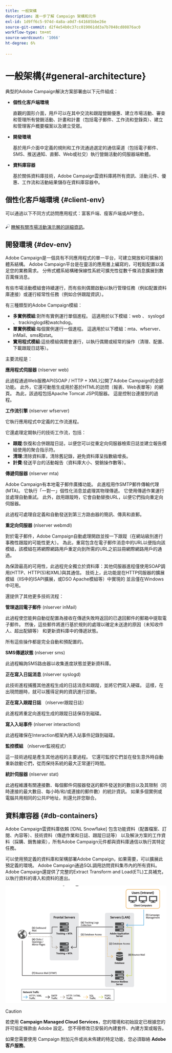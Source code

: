 ```yaml
---
title: 一般架構
description: 進一步了解 Campaign 架構和元件
exl-id: 1d9ff6c5-974d-4a8a-a0d7-641685bbe26e
source-git-commit: d2f4e54b0c37cc019061dd3a7b7048cd80876ac0
workflow-type: tm+mt
source-wordcount: '1066'
ht-degree: 6%

---
```


# 一般架構{#general-architecture}

典型的Adobe Campaign解決方案部署由以下元件組成：

* **個性化客戶端環境**

   直觀的圖形介面，用戶可以在其中交流和跟蹤營銷優惠、建立市場活動、審查和管理所有營銷活動、計畫和計畫（包括電子郵件、工作流和登錄頁）、建立和管理客戶概要檔案以及建立受眾。

* **開發環境**

   基於用戶介面中定義的規則和工作流通過選定的通信渠道（包括電子郵件、SMS、推送通知、直郵、Web或社交）執行營銷活動的伺服器端軟體。

* **資料庫容器**

   基於關係資料庫技術，Adobe Campaign雲資料庫將所有資訊、活動元件、優惠、工作流和活動結果儲存在資料庫容器中。

## 個性化客戶端環境 {#client-env}

可以通過以下不同方式訪問應用程式：富客戶端、瘦客戶端或API整合。

![](../assets/do-not-localize/glass.png) [瞭解有關市場活動演示層的詳細資訊](../start/ac-components.md)。

## 開發環境 {#dev-env}

Adobe Campaign是一個具有不同應用程式的單一平台，可建立開放和可擴展的體系結構。 Adobe Campaign平台是在靈活的應用層上編寫的，可輕鬆配置以滿足您的業務需求。 分佈式體系結構確保線性系統可擴充性從數千條消息擴展到數百萬條消息。

有些市場活動模組會持續運行，而有些則偶爾啟動以執行管理任務（例如配置資料庫連接）或運行經常性任務（例如合併跟蹤資訊）。

有三種類型的Adobe Campaign模組：

* **多實例模組**:對所有實例運行單個進程。 這適用於以下模組：web 、 syslogd 、 trackinglogd和watchdog。
* **單實例模組**:每個實例運行一個進程。 這適用於以下模組：mta、wfserver、inMail、sms和stat。
* **實用程式模組**:這些模組偶爾會運行，以執行偶爾或經常的操作（清理、配置、下載跟蹤日誌等）。

主要流程是：

**應用程式伺服器** (nlserver web)

此過程通過Web服務API(SOAP / HTTP + XML)公開了Adobe Campaign的全部功能。 此外，它還可動態生成用於基於HTML的訪問（報表、Web表單等）的網頁。 為此，該過程包括Apache Tomcat JSP伺服器。 這是控制台連接到的過程。

**工作流引擎** (nlserver wfserver)

它執行應用程式中定義的工作流進程。

它還處理定期執行的技術工作流，包括：

* **跟蹤**:恢復和合併跟蹤日誌，以便您可以從重定向伺服器檢索日誌並建立報告模組使用的聚合指示符。
* **清理**:清除資料庫，清除舊記錄，避免資料庫呈指數級增長。
* **計費**:發送平台的活動報告（資料庫大小、營銷操作數等）。

**傳遞伺服器** (nlserver mta)

Adobe Campaign有本地電子郵件廣播功能。 此進程用作SMTP郵件傳輸代理(MTA)。 它執行「一對一」個性化消息並處理其物理傳遞。 它使用傳遞作業運行並處理自動重試。 此外，啟用跟蹤時，它會自動替換URL，以便它們指向重定向伺服器。

此過程可處理自定義和自動發送到第三方路由器的簡訊、傳真和直郵。

**重定向伺服器** (nlserver webmdl)

對於電子郵件，Adobe Campaign自動處理開啟並按一下跟蹤（在網站級別進行事務性跟蹤的可能性更大）。 為此，重寫包含在電子郵件消息中的URL以便指向該模組，該模組在將網際網路用戶重定向到所需的URL之前註冊網際網路用戶的通過。

為保證最高的可用性，此過程完全獨立於資料庫：其他伺服器進程僅使用SOAP調用(HTTP、HTTP(S)和XML)與其通信。 技術上，此功能是在HTTP伺服器的擴展模組（IIS中的ISAPI擴展，或DSO Apache模組等）中實現的 並且僅在Windows中可用。

還提供了其他更多技術流程：

**管理退回電子郵件** (nlserver inMail)

此過程使您能夠自動從配置為接收在傳遞失敗時返回的已退回郵件的郵箱中提取電子郵件。 然後，這些郵件將進行基於規則的處理以確定未送達的原因（未知收件人、超出配額等） 和更新資料庫中的傳遞狀態。

所有這些操作都是完全自動和預配置的。

**SMS傳遞狀態** (nlserver sms)

此過程輪詢SMS路由器以收集進度狀態並更新資料庫。

**正在寫入日誌消息** (nlserver syslogd)

此技術進程捕獲其他進程生成的日誌消息和跟蹤，並將它們寫入硬碟。 這樣，在出現問題時，就可以獲得足夠的資訊進行診斷。

**正在寫入跟蹤日誌** （nlserver跟蹤日誌）

此進程將重定向進程生成的跟蹤日誌保存到磁碟。

**寫入入站事件** (nlserver interactiond)

此過程確保在Interaction框架內將入站事件記錄到磁碟。

**監控模組** （nlserver監視程式）

這一技術過程是產生其他過程的主要過程。 它還可監控它們並在發生意外時自動重新啟動它們，從而保持系統的最大正常運行時間。

**統計伺服器** (nlserver stat)

此過程維護有關連接數、每個郵件伺服器發送的郵件發送到的數目以及其限制（同時連接的最大數目、每小時/和/或連接的郵件數）的統計資訊。 如果多個實例或電腦共用相同的公共IP地址，則還允許您聯合。

## 資料庫容器 {#db-containers}

Adobe Campaign雲資料庫依賴 [!DNL Snowflake] 包含功能資料（配置檔案、訂閱、內容等）、技術資料（傳遞作業和日誌、跟蹤日誌等） 以及解決方案的工作資料（採購、銷售線索），所有Adobe Campaign元件都與資料庫通信以執行其特定任務。

可以使用預定義的資料庫和架構部署Adobe Campaign，如果需要，可以擴展此預定義的環境。 Adobe Campaign通過SQL調用訪問資料集市內的所有資料。 Adobe Campaign還提供了完整的Extract Transform and Load(ETL)工具補充，以執行資料的導入和資料的進出。

![](assets/data-flow-diagram.png)


>[!CAUTION]
>
>若使用 **Campaign Managed Cloud Services**，您的環境和初始設定已根據您的許可協定條款由 Adobe 設定。 您不得修改已安裝的內建套件、內建方案或報告。
>
>如果您需要使用 Campaign 附加元件或尚未佈建的特定功能，您必須聯絡 **Adobe 客戶服務**。